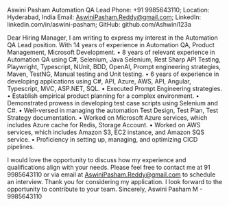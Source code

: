 Aswini Pasham 
Automation QA Lead
Phone: +91 9985643110; Location: Hyderabad, India
Email: AswiniPasham.Reddy@gmail.com; LinkedIn: linkedin.com/in/aswini-pasham; GitHub: github.com/Ashwini123a

Dear Hiring Manager,
I am writing to express my interest in the Automation QA Lead position. With 14 years of experience in Automation QA, Product Management, Microsoft Development.
•	8 years of relevant experience in Automation QA using C#, Selenium, Java Selenium, Rest Sharp API Testing, Playwright, Typescript, NUnit, BDD, OpenAI, Prompt engineering strategies, Maven, TestNG, Manual testing and Unit testing.
•	6 years of experience in developing applications using C#, API, Azure, AWS, API, Angular, Typescript, MVC, ASP.NET, SQL.
•	Executed Prompt Engineering strategies. 
•	Establish empirical product planning for a complex environment. 
•	Demonstrated prowess in developing test case scripts using Selenium and C#. 
•	Well-versed in managing the automation Test Design, Test Plan, Test Strategy documentation.
•	Worked on Microsoft Azure services, which includes Azure cache for Redis, Storage Account.
•	Worked on AWS services, which includes Amazon S3, EC2 instance, and Amazon SQS service.
•	Proficiency in setting up, managing, and optimizing CICD pipelines.

I would love the opportunity to discuss how my experience and qualifications align with your needs. Please feel free to contact me at 91 9985643110 or via email at AswiniPasham.Reddy@gmail.com  to schedule an interview.
Thank you for considering my application. I look forward to the opportunity to contribute to your team.
Sincerely,
Aswini Pasham
M - 9985643110
